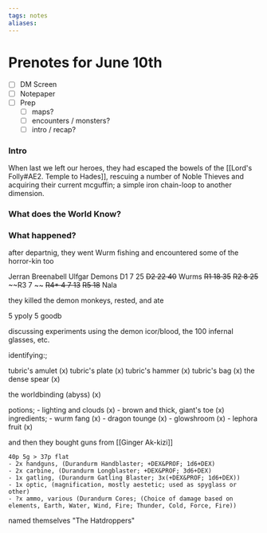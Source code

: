 ```yaml
---
tags: notes
aliases:
---
```


# Prenotes for June 10th
- [ ] DM Screen
- [ ] Notepaper
- [ ] Prep
	- [ ] maps?
	- [ ] encounters / monsters?
	- [ ] intro / recap?

### Intro

When last we left our heroes, they had escaped the bowels of the [[Lord's Folly#AE2. Temple to Hades]], rescuing a number of Noble Thieves and acquiring their current mcguffin; a simple iron chain-loop to another dimension.

### What does the World Know?

### What happened?

after departnig, they went Wurm fishing and encountered some of the horror-kin too

Jerran
Breenabell
Ulfgar
Demons 
	D1 7 25
	~~D2 22 40~~
Wurms 
	~~R1 18 35~~
	~~R2 8 25~~
	~~R3 7 ~~
	~~R4* 4 7 13~~
	~~R5 18~~
Nala

they killed the demon monkeys, rested, and ate

5 ypoly
5 goodb

discussing experiments using the demon icor/blood, the 100 infernal glasses, etc.

identifying:;

tubric's amulet (x)
tubric's plate (x)
tubric's hammer (x)
tubric's bag (x)
the dense spear (x)

the worldbinding (abyss) (x)

potions;
	- lighting and clouds (x)
	- brown and thick, giant's toe (x)
ingredients;
	- wurm fang (x)
	- dragon tounge (x)
	- glowshroom (x)
	- lephora fruit (x)

and then they bought guns from [[Ginger Ak-kizi]]

	40p 5g > 37p flat
	- 2x handguns, (Durandurm Handblaster; +DEX&PROF; 1d6+DEX)
	- 2x carbine, (Durandurm Longblaster; +DEX&PROF; 3d6+DEX)
	- 1x gatling, (Durandurm Gatling Blaster; 3x(+DEX&PROF; 1d6+DEX))
	- 1x optic, (magnification, mostly aestetic; used as spyglass or other)
	- ?x ammo, various (Durandurm Cores; (Choice of damage based on elements, Earth, Water, Wind, Fire; Thunder, Cold, Force, Fire))

named themselves "The Hatdroppers"



